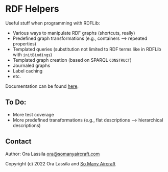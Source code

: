 # RDF Helpers

Useful stuff when programming with RDFLib:
- Various ways to manipulate RDF graphs (shortcuts, really)
- Predefined graph transformations (e.g., containers --> repeated properties)
- Templated queries (substitution not limited to RDF terms like in RDFLib with `initBindings`)
- Templated graph creation (based on SPARQL `CONSTRUCT`)
- Journaled graphs
- Label caching
- etc.

Documentation can be found [here](https://rdf-helpers.readthedocs.io/en/latest/).

## To Do:
- More test coverage
- More predefined transformations (e.g., flat descriptions --> hierarchical descriptions)

## Contact

Author: Ora Lassila <ora@somanyaircraft.com>

Copyright (c) 2022 Ora Lassila and [So Many Aircraft](https://www.somanyaircraft.com/)
